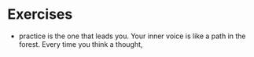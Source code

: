 # Exercises

- practice is the one that leads you. Your inner voice is like a path in the forest. Every time you think a thought,
